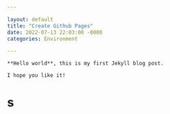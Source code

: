 ```yaml
---

layout: default
title: "Create Github Pages"
date: 2022-07-13 22:03:00 -0000
categories: Environment

---
```




```
**Hello world**, this is my first Jekyll blog post.

I hope you like it!
```

# s
